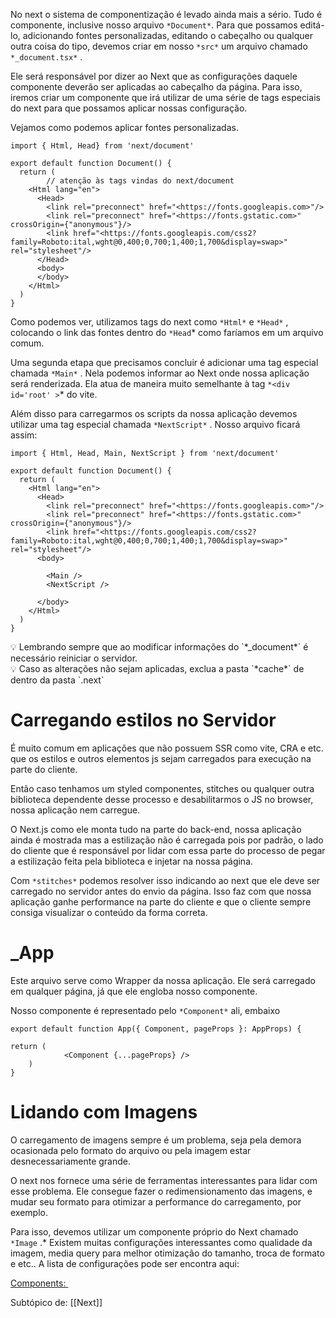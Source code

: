 No next o sistema de componentização é levado ainda mais a sério. Tudo é componente, inclusive nosso arquivo `*Document*`. Para que possamos editá-lo, adicionando fontes personalizadas, editando o cabeçalho ou qualquer outra coisa do tipo, devemos criar em nosso `*src*` um arquivo chamado `*_document.tsx*` .

Ele será responsável por dizer ao Next que as configurações daquele componente deverão ser aplicadas ao cabeçalho da página. Para isso, iremos criar um componente que irá utilizar de uma série de tags especiais do next para que possamos aplicar nossas configuração.

Vejamos como podemos aplicar fontes personalizadas.

```tsx
import { Html, Head} from 'next/document'

export default function Document() {
  return (
		// atenção às tags vindas do next/document
    <Html lang="en">
      <Head>
        <link rel="preconnect" href="<https://fonts.googleapis.com>"/>
        <link rel="preconnect" href="<https://fonts.gstatic.com>" crossOrigin={"anonymous"}/>
        <link href="<https://fonts.googleapis.com/css2?family=Roboto:ital,wght@0,400;0,700;1,400;1,700&display=swap>" rel="stylesheet"/>
      </Head>
      <body>
      </body>
    </Html>
  )
}

```

Como podemos ver, utilizamos tags do next como `*Html*` e `*Head*` , colocando o link das fontes dentro do `*Head`* como faríamos em um arquivo comum.

Uma segunda etapa que precisamos concluir é adicionar uma tag especial chamada `*Main*` . Nela podemos informar ao Next onde nossa aplicação será renderizada. Ela atua de maneira muito semelhante à tag `*<div id='root' >`* do vite.

Além disso para carregarmos os scripts da nossa aplicação devemos utilizar uma tag especial chamada `*NextScript*` . Nosso arquivo ficará assim:

```tsx
import { Html, Head, Main, NextScript } from 'next/document'

export default function Document() {
  return (
    <Html lang="en">
      <Head>
        <link rel="preconnect" href="<https://fonts.googleapis.com>"/>
        <link rel="preconnect" href="<https://fonts.gstatic.com>" crossOrigin={"anonymous"}/>
        <link href="<https://fonts.googleapis.com/css2?family=Roboto:ital,wght@0,400;0,700;1,400;1,700&display=swap>" rel="stylesheet"/>
      <body>

        <Main />
        <NextScript />

      </body>
    </Html>
  )
}

```

<aside> 💡 Lembrando sempre que ao modificar informações do `*_document*` é necessário reiniciar o servidor.

</aside>

<aside> 💡 Caso as alterações não sejam aplicadas, exclua a pasta `*cache*` de dentro da pasta `.next`

</aside>

# Carregando estilos no Servidor

É muito comum em aplicações que não possuem SSR como vite, CRA e etc. que os estilos e outros elementos js sejam carregados para execução na parte do cliente.

Então caso tenhamos um styled componentes, stitches ou qualquer outra biblioteca dependente desse processo e desabilitarmos o JS no browser, nossa aplicação nem carregue.

O Next.js como ele monta tudo na parte do back-end, nossa aplicação ainda é mostrada mas a estilização não é carregada pois por padrão, o lado do cliente que é responsável por lidar com essa parte do processo de pegar a estilização feita pela biblioteca e injetar na nossa página.

Com `*stitches*` podemos resolver isso indicando ao next que ele deve ser carregado no servidor antes do envio da página. Isso faz com que nossa aplicação ganhe performance na parte do cliente e que o cliente sempre consiga visualizar o conteúdo da forma correta.

# _App

Este arquivo serve como Wrapper da nossa aplicação. Ele será carregado em qualquer página, já que ele engloba nosso componente.

Nosso componente é representado pelo `*Component*` ali, embaixo

```tsx
export default function App({ Component, pageProps }: AppProps) {
  
return (
    		<Component {...pageProps} />
    )
}
```
# Lidando com Imagens

O carregamento de imagens sempre é um problema, seja pela demora ocasionada pelo formato do arquivo ou pela imagem estar desnecessariamente grande.

O next nos fornece uma série de ferramentas interessantes para lidar com esse problema. Ele consegue fazer o redimensionamento das imagens, e mudar seu formato para otimizar a performance do carregamento, por exemplo.

Para isso, devemos utilizar um componente próprio do Next chamado `*Image` .* Existem muitas configurações interessantes como qualidade da imagem, media query para melhor otimização do tamanho, troca de formato e etc.. A lista de configurações pode ser encontra aqui:

[Components: <Image>](https://nextjs.org/docs/app/api-reference/components/image)

Subtópico de: [[Next]]